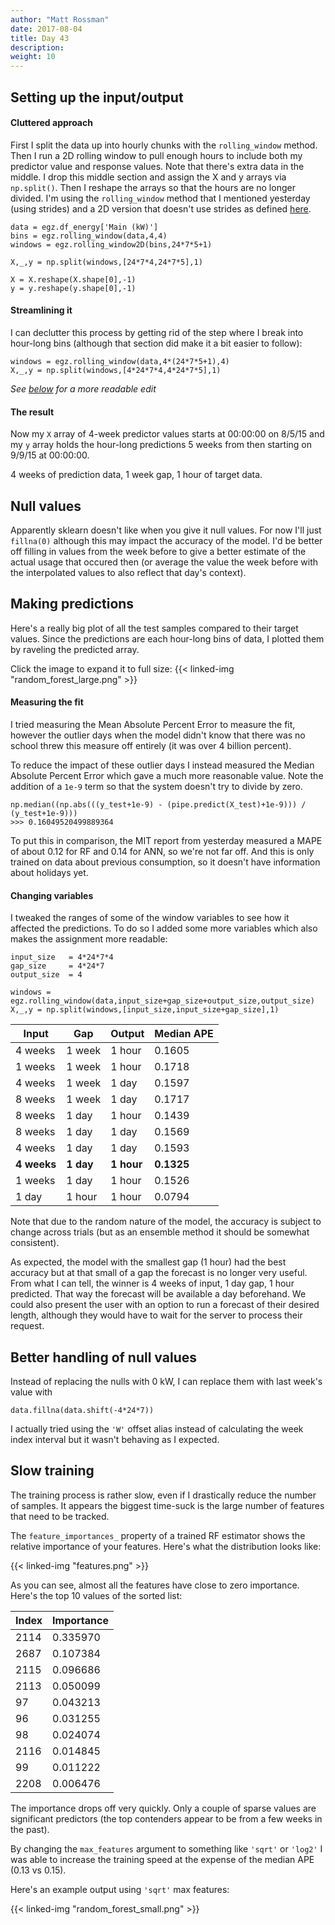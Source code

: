 ```yaml
---
author: "Matt Rossman"
date: 2017-08-04
title: Day 43
description:
weight: 10
---
```


## Setting up the input/output
#### Cluttered approach
First I split the data up into hourly chunks with the `rolling_window` method. Then I run a 2D rolling window to pull enough hours to include both my predictor value and response values. Note that there's extra data in the middle. I drop this middle section and assign the X and y arrays via `np.split()`. Then I reshape the arrays so that the hours are no longer divided. I'm using the `rolling_window` method that I mentioned yesterday (using strides) and a 2D version that doesn't use strides as defined [here](https://stackoverflow.com/a/39203586/8371763).

	data = egz.df_energy['Main (kW)']
	bins = egz.rolling_window(data,4,4)
	windows = egz.rolling_window2D(bins,24*7*5+1)

	X,_,y = np.split(windows,[24*7*4,24*7*5],1)

	X = X.reshape(X.shape[0],-1)
	y = y.reshape(y.shape[0],-1)

#### Streamlining it
I can declutter this process by getting rid of the step where I break into hour-long bins (although that section did make it a bit easier to follow):

	windows = egz.rolling_window(data,4*(24*7*5+1),4)
	X,_,y = np.split(windows,[4*24*7*4,4*24*7*5],1)

*See [below](#changing-variables) for a more readable edit*

#### The result
Now my `X` array of 4-week predictor values starts at 00:00:00 on 8/5/15 and my `y` array holds the hour-long predictions 5 weeks from then starting on 9/9/15 at 00:00:00.

4 weeks of prediction data, 1 week gap, 1 hour of target data.

## Null values
Apparently sklearn doesn't like when you give it null values. For now I'll just `fillna(0)` although this may impact the accuracy of the model. I'd be better off filling in values from the week before to give a better estimate of the actual usage that occured then (or average the value the week before with the interpolated values to also reflect that day's context).

## Making predictions
Here's a really big plot of all the test samples compared to their target values. Since the predictions are each hour-long bins of data, I plotted them by raveling the predicted array.

Click the image to expand it to full size:
{{< linked-img "random_forest_large.png" >}}

#### Measuring the fit
I tried measuring the Mean Absolute Percent Error to measure the fit, however the outlier days when the model didn't know that there was no school threw this measure off entirely (it was over 4 billion percent).

To reduce the impact of these outlier days I instead measured the Median Absolute Percent Error which gave a much more reasonable value. Note the addition of a `1e-9` term so that the system doesn't try to divide by zero.

	np.median((np.abs(((y_test+1e-9) - (pipe.predict(X_test)+1e-9))) / (y_test+1e-9)))
	>>> 0.16049520499889364

To put this in comparison, the MIT report from yesterday measured a MAPE of about 0.12 for RF and 0.14 for ANN, so we're not far off. And this is only trained on data about previous consumption, so it doesn't have information about holidays yet.

#### Changing variables

I tweaked the ranges of some of the window variables to see how it affected the predictions. To do so I added some more variables which also makes the assignment more readable:

	input_size   = 4*24*7*4
	gap_size     = 4*24*7
	output_size  = 4

	windows = egz.rolling_window(data,input_size+gap_size+output_size,output_size)
	X,_,y = np.split(windows,[input_size,input_size+gap_size],1)

Input   |   Gap  |  Output |  Median APE
--------|--------|---------|-----
4 weeks | 1 week |  1 hour | 0.1605
1 weeks | 1 week |  1 hour | 0.1718
4 weeks | 1 week |  1 day  | 0.1597
8 weeks | 1 week |  1 day  | 0.1717
8 weeks | 1 day  |  1 hour | 0.1439
8 weeks | 1 day  |  1 day  | 0.1569
4 weeks | 1 day  |  1 day  | 0.1593
**4 weeks** | **1 day**  |  **1 hour** | **0.1325**
1 weeks | 1 day  |  1 hour | 0.1526
1 day   | 1 hour |  1 hour | 0.0794

Note that due to the random nature of the model, the accuracy is subject to change across trials (but as an ensemble method it should be somewhat consistent).

As expected, the model with the smallest gap (1 hour) had the best accuracy but at that small of a gap the forecast is no longer very useful. From what I can tell, the winner is 4 weeks of input, 1 day gap, 1 hour predicted. That way the forecast will be available a day beforehand. We could also present the user with an option to run a forecast of their desired length, although they would have to wait for the server to process their request.

## Better handling of null values
Instead of replacing the nulls with 0 kW, I can replace them with last week's value with

	data.fillna(data.shift(-4*24*7))

I actually tried using the `'W'` offset alias instead of calculating the week index interval but it wasn't behaving as I expected.

## Slow training
The training process is rather slow, even if I drastically reduce the number of samples. It appears the biggest time-suck is the large number of features that need to be tracked.

The `feature_importances_` property of a trained RF estimator shows the relative importance of your features. Here's what the distribution looks like:

{{< linked-img "features.png" >}}

As you can see, almost all the features have close to zero importance. Here's the top 10 values of the sorted list:

Index   | Importance
--------|------------
2114    | 0.335970
2687    | 0.107384
2115    | 0.096686
2113    | 0.050099
97      | 0.043213
96      | 0.031255
98      | 0.024074
2116    | 0.014845
99      | 0.011222
2208    | 0.006476

The importance drops off very quickly. Only a couple of sparse values are significant predictors (the top contenders appear to be from a few weeks in the past).

By changing the `max_features` argument to something like `'sqrt'` or `'log2'` I was able to increase the training speed at the expense of the median APE (0.13 vs 0.15).

Here's an example output using `'sqrt'` max features:

{{< linked-img "random_forest_small.png" >}}
